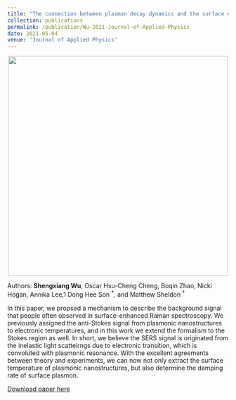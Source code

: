 ```yaml
---
title: "The connection between plasmon decay dynamics and the surface enhanced Raman spectroscopy background: Inelastic scattering from non-thermal and hot carriers"
collection: publications
permalink: /publication/Wu-2021-Journal-of-Applied-Physics
date: 2021-05-04
venue: 'Journal of Applied Physics'
---
```

<p align="center">
<img src="http://ShengxiangWuPlasmonic.github.io/images/TOC_3.jpg" width="500">
</p>

Authors: **Shengxiang Wu**, Oscar Hsu-Cheng Cheng, Boqin Zhao, Nicki Hogan, Annika Lee,1 Dong Hee Son $^\dagger$, and Matthew Sheldon $^\dagger$

In this paper, we propsed a mechanism to describe the background signal that people often observed in surface-enhanced Raman spectroscopy. We previously assigned the anti-Stokes signal from plasmonic nanostructures to electronic temperatures, and in this work we extend the formalism to the Stokes region as well. In short, we believe the SERS signal is originated from the inelastic light scatteirngs due to electronic transition, which is convoluted with plasmonic resonance. With the excellent agreements between theory and experiments, we can now not only extract the surface temperature of plasmonic nanostructures, but also determine the damping rate of surface plasmon.

[Download paper here](http://ShengxiangWuPlasmonic.github.io/files/Wu-2021-Journal-of-Applied-Physics.pdf)
